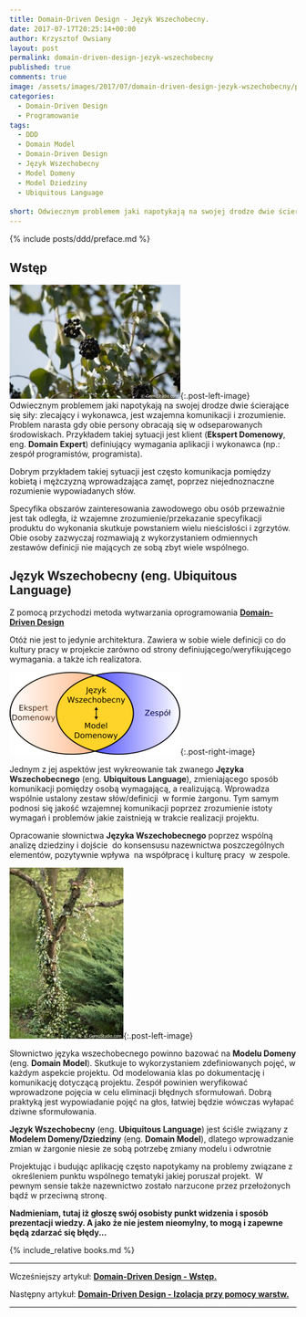 ```yaml
---
title: Domain-Driven Design - Język Wszechobecny.
date: 2017-07-17T20:25:14+00:00
author: Krzysztof Owsiany
layout: post
permalink: domain-driven-design-jezyk-wszechobecny
published: true
comments: true
image: /assets/images/2017/07/domain-driven-design-jezyk-wszechobecny/post.jpg
categories:
  - Domain-Driven Design
  - Programowanie
tags:
  - DDD
  - Domain Model
  - Domain-Driven Design
  - Język Wszechobecny
  - Model Domeny
  - Model Dziedziny
  - Ubiquitous Language

short: Odwiecznym problemem jaki napotykają na swojej drodze dwie ścierające się siły. Zlecający vs wykonawca. Wzajemna komunikacji vs zrozumienie. Problem narasta gdy obie persony obracają się w odseparowanych środowiskach.
---
```

{% include posts/ddd/preface.md %}

## Wstęp
[![Domain-Driven Design][post]][post-big]{:.post-left-image}
Odwiecznym problemem jaki napotykają na swojej drodze dwie ścierające się siły: zlecający i wykonawca, jest wzajemna komunikacji i zrozumienie. Problem narasta gdy obie persony obracają się w odseparowanych środowiskach. Przykładem takiej sytuacji jest klient (**Ekspert Domenowy**, eng. **Domain Expert**) definiujący wymagania aplikacji i wykonawca (np.: zespół programistów, programista).

Dobrym przykładem takiej sytuacji jest często komunikacja pomiędzy kobietą i mężczyzną wprowadzająca zamęt, poprzez niejednoznaczne rozumienie wypowiadanych słów.
    
Specyfika obszarów zainteresowania zawodowego obu osób przeważnie jest tak odległa, iż wzajemne zrozumienie/przekazanie specyfikacji produktu do wykonania skutkuje powstaniem wielu nieścisłości i zgrzytów. Obie osoby zazwyczaj rozmawiają z wykorzystaniem odmiennych zestawów definicji nie mających ze sobą zbyt wiele wspólnego.
    
## Język Wszechobecny (eng. Ubiquitous Language)

Z pomocą przychodzi metoda wytwarzania oprogramowania **[Domain-Driven Design][ddd-wstep]**

Otóż nie jest to jedynie architektura. Zawiera w sobie wiele definicji co do kultury pracy w projekcie zarówno od strony definiującego/weryfikującego wymagania. a także ich realizatora.

[![Domain-Driven Design - Ubiquitous Language][image1]][image1-big]{:.post-right-image}

Jednym z jej aspektów jest wykreowanie tak zwanego **Języka Wszechobecnego** (eng. **Ubiquitous Language**), zmieniającego sposób komunikacji pomiędzy osobą wymagającą, a realizującą. Wprowadza wspólnie ustalony zestaw słów/definicji  w formie żargonu. Tym samym podnosi się jakość wzajemnej komunikacji poprzez zrozumienie istoty wymagań i problemów jakie zaistnieją w trakcie realizacji projektu.

Opracowanie słownictwa **Języka Wszechobecnego** poprzez wspólną analizę dziedziny i dojście  do konsensusu nazewnictwa poszczególnych elementów, pozytywnie wpływa  na współpracę i kulturę pracy  w zespole.

[![Ubiquitous Language][image2]][image2-big]{:.post-left-image}
      
Słownictwo języka wszechobecnego powinno bazować na **Modelu Domeny** (eng. **Domain Model**). Skutkuje to wykorzystaniem zdefiniowanych pojęć, w każdym aspekcie projektu. Od modelowania klas po dokumentację i komunikację dotyczącą projektu. Zespół powinien weryfikować wprowadzone pojęcia w celu eliminacji błędnych sformułowań. Dobrą praktyką jest wypowiadanie pojęć na głos, łatwiej będzie wówczas wyłapać dziwne sformułowania.    

**Język Wszechobecny** (eng. **Ubiquitous Language**) jest ściśle związany z **Modelem Domeny/Dziedziny** (eng. **Domain Model**), dlatego wprowadzanie zmian w żargonie niesie ze sobą potrzebę zmiany modelu i odwrotnie

Projektując i budując aplikację często napotykamy na problemy związane z  określeniem punktu wspólnego tematyki jakiej poruszał projekt.  W pewnym sensie także nazewnictwo zostało narzucone przez przełożonych bądź w przeciwną stronę.

    
**Nadmieniam, tutaj iż głoszę swój osobisty punkt widzenia i sposób prezentacji wiedzy. A jako że nie jestem nieomylny, to mogą i zapewne będą zdarzać się błędy...**
    
{% include_relative books.md %}

---
Wcześniejszy artykuł: **[Domain-Driven Design - Wstęp.][previous]**

Następny artykuł: **[Domain-Driven Design - Izolacja przy pomocy warstw.][next]**

---
[previous]: {{site.url}}/domain-driven-design-wstep
[next]: {{site.url}}/domain-driven-design-izolacja-przy-pomocy-warstw

[ddd-wstep]: {{site.url}}/domain-driven-design-wstep

[post]: /assets/images/2017/07/domain-driven-design-jezyk-wszechobecny/post.jpg
[post-big]: /assets/images/2017/07/domain-driven-design-jezyk-wszechobecny/post-big.jpg

[image1]: /assets/images/2017/07/domain-driven-design-jezyk-wszechobecny/image1.png
[image1-big]: /assets/images/2017/07/domain-driven-design-jezyk-wszechobecny/image1-big.png

[image2]: /assets/images/2017/07/domain-driven-design-jezyk-wszechobecny/image2.jpg
[image2-big]: /assets/images/2017/07/domain-driven-design-jezyk-wszechobecny/image2-big.jpg